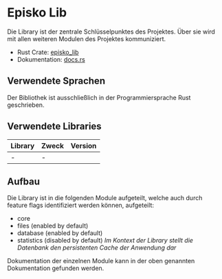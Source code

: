 # Episko Lib
Die Library ist der zentrale Schlüsselpunktes des Projektes. Über sie wird
mit allen weiteren Modulen des Projektes kommuniziert.

- Rust Crate: [episko_lib](https://crates.io/crates/episko_lib)
- Dokumentation: [docs.rs](https://docs.rs/episko_lib/latest/episko_lib/)

## Verwendete Sprachen
Der Bibliothek ist ausschließlich in der Programmiersprache Rust geschrieben.

## Verwendete Libraries
| Library | Zweck | Version |
|---------|-------|---------|
| -       | -     |         |

## Aufbau
Die Library ist in die folgenden Module aufgeteilt, welche auch durch feature
flags identifiziert werden können, aufgeteilt:
- core 
- files (enabled by default)
- database (enabled by default)
- statistics (disabled by default)
_Im Kontext der Library stellt die Datenbank den persistenten Cache der Anwendung dar_

Dokumentation der einzelnen Module kann in der oben genannten Dokumentation gefunden werden.

